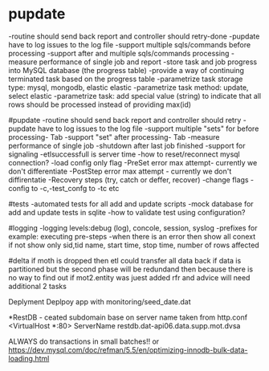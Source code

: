 # pupdate
-routine should send back report and controller should retry-done
-pupdate have to log issues to the log file
-support multiple sqls/commands before processing
-support after and multiple sqls/commands processing
-measure performance of single job and report
-store task and job progress into MySQL database (the progress table)
-provide a way of continuing terminated task based on the progress table
-parametrize task storage type: mysql, mongodb, elastic elastic
-parametrize task method: update, select elastic
-parametrize task: add special value (string) to indicate that all rows should be processed instead of providing max(id)


#pupdate
-routine should send back report and controller should retry
-pupdate have to log issues to the log file
-support multiple "sets" for before processing- Tab
-support "set" after processing- Tab
-measure performance of single job
-shutdown after last job finished
-support for signaling
-etlsuccessfull  is server time
-how to reset/reconnect mysql connection?
-load config only flag
-PreSet error max attempt- currently we don't differentiate
-PostStep error max attempt - currently we don't diffirentatie
-Recovery steps (try, catch or deffer, recover)
-change flags -config to -c,-test_confg to -tc etc

#tests
-automated tests for all add and update scripts
-mock database for add and update tests in sqlite
-how to validate test using configuration?

#logging
-logging levels:debug (log), concole, session, syslog
-prefixes for example: executing pre-steps
-when there is an error then show all conext if not show only sid,tid name, start time, stop time, number of rows affected

#delta
if moth is dropped then etl could transfer all data back if data is partitioned but the second phase will be
redundand then because there is no way to find out if mot2.entity was juest added rfr and advice will need additional 2 tasks

Deplyment
Deplpoy app with monitoring/seed_date.dat

*RestDB - ceated subdomain base on server name taken from http.conf
    <VirtualHost *:80>
    ServerName restdb.dat-api06.data.supp.mot.dvsa

ALWAYS do transactions in small batches!! or https://dev.mysql.com/doc/refman/5.5/en/optimizing-innodb-bulk-data-loading.html

